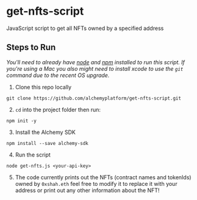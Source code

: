 # get-nfts-script
JavaScript script to get all NFTs owned by a specified address

## Steps to Run

*You'll need to already have [node](https://nodejs.org/en/download/) and [npm](https://docs.npmjs.com/downloading-and-installing-node-js-and-npm) installed to run this script. If you're using a Mac you also might need to install xcode to use the `git` command due to the recent OS upgrade.*


1. Clone this repo locally 

`git clone https://github.com/alchemyplatform/get-nfts-script.git`

2. `cd` into the project folder then run:

`npm init -y`

3. Install the Alchemy SDK

`npm install --save alchemy-sdk`

4. Run the script

`node get-nfts.js <your-api-key>`

5. The code currently prints out the NFTs (contract names and tokenIds) owned by `0xshah.eth` feel free to modify it to replace it with your address or print out any other information about the NFT! 
